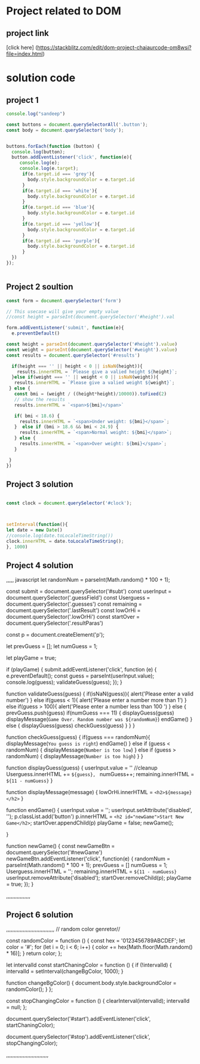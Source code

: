 # Project related to DOM

## project link
 [click here] (https://stackblitz.com/edit/dom-project-chaiaurcode-om8wsi?file=index.html)

# solution code

## project 1

```javascript
console.log("sandeep")

const buttons = document.querySelectorAll('.button');
const body = document.querySelector('body');


buttons.forEach(function (button) {
  console.log(button);
  button.addEventListener('click', function(e){
     console.log(e);
     console.log(e.target);
      if(e.target.id === 'grey'){
        body.style.backgroundColor = e.target.id
      }
      if(e.target.id === 'white'){
        body.style.backgroundColor = e.target.id
      } 
      if(e.target.id === 'blue'){
        body.style.backgroundColor = e.target.id
      }
      if(e.target.id === 'yellow'){
        body.style.backgroundColor = e.target.id
      }
      if(e.target.id === 'purple'){
        body.style.backgroundColor = e.target.id
      }
  })
});



`````

 ## Project 2 soultion

 ``````` javascript 
 const form = document.querySelector('form')

// This usecase will give your empty value
//const height = parseInt(document.querySelector('#height').val

form.addEventListener('submit', function(e){
   e.preventDefault()

 const height = parseInt(document.querySelector('#height').value)
 const weight = parseInt(document.querySelector('#weight').value)
 const results = document.querySelector('#results')

   if(height === '' || height < 0 || isNaN(height)){
     results.innerHTML = `Please give a valied height ${height}`;
   }else if(weight === '' || weight < 0 || isNaN(weight)){
    results.innerHTML = `Please give a valied weight ${weight}`;
  } else {
    const bmi = (weight / ((height*height)/10000)).toFixed(2)
    // show the results
    results.innerHTML = `<span>${bmi}</span>`

    if( bmi < 18.6) {
      results.innerHTML = `<span>Under weight: ${bmi}</span>`;
    }  else if (bmi > 18.6 && bmi < 24.9) {
      results.innerHTML = `<span>Normal weight: ${bmi}</span>`;
    } else {
      results.innerHTML = `<span>Over weight: ${bmi}</span>`;
    }

  }
 })

  ```````````````

  ## Project 3 solution

  `````` javascript 

const clock = document.querySelector('#clock');



setInterval(function(){
  let date = new Date()
//console.log(date.toLocaleTimeString())
  clock.innerHTML = date.toLocaleTimeString();
}, 1000)

``````````````

## Project 4 solution

,,,,, javascript 
     let randomNum = parseInt(Math.random() * 100 + 1);

  const submit = document.querySelector('#subt')
  const userInput = document.querySelector('.guessField')
  const Userguess = document.querySelector('.guesses')
  const remaining = document.querySelector('.lastResult')
  const lowOrHi = document.querySelector('.lowOrHi')
  const startOver  = document.querySelector('.resultParas')

  const p = document.createElement('p');

  let prevGuess = [];
  let numGuess = 1;

   let playGame = true;

   if (playGame) {
    submit.addEventListener('click', function (e) {
      e.preventDefault();
      const guess = parseInt(userInput.value);
      console.log(guess);
      validateGuess(guess);
    });
  }

  function validateGuess(guess) {
    if(isNaN(guess)){
      alert('Please enter a valid number')
    } else if(guess < 1){
      alert('Please enter a number more than 1')
    }
    else if(guess > 100){
      alert('Please enter a number less than 100 ')
    } else {
      prevGuess.push(guess)
      if(numGuess === 11) {
         displayGuess(guess)
         displayMessage(`Game Over. Random number was ${randomNum}`)
         endGame()
      } else {
        displayGuess(guess)
        checkGuess(guess)
      }
    }
  }

  function checkGuess(guess) {
    if(guess === randomNum){
        displayMessage(`You guess is right`)
        endGame()
    } else if (guess < randomNum) {
      displayMessage(`Number is too low`)
    } else if (guess > randomNum) {
      displayMessage(`Number is too high`)
    }
  }

  function displayGuess(guess) {
    userInput.value = ''   //cleanup 
    Userguess.innerHTML += `${guess}, `
    numGuess++;
    remaining.innerHTML = `${11 - numGuess}`
  }

  function displayMessage(message) {
      lowOrHi.innerHTML = `<h2>${message}</h2>`
  }

  function endGame() {
    userInput.value = '';
    userInput.setAttribute('disabled', '');
    p.classList.add('button')
    p.innerHTML = `<h2 id="newGame">Start New Game</h2>`;
    startOver.appendChild(p)
    playGame = false;
    newGame();

  }

  function newGame() {
   const newGameBtn = document.querySelector('#newGame')
   newGameBtn.addEventListener('click', function(e) {
     randomNum = parseInt(Math.random() * 100 + 1);
     prevGuess = []
    numGuess = 1;
    Userguess.innerHTML = '';
    remaining.innerHTML = `${11 - numGuess}`
    userInput.removeAttribute('disabled');
    startOver.removeChild(p);
    playGame = true;
     });
  }


  ,,,,,,,,,,,,,,,,


  ## Project 6 solution

  ,,,,,,,,,,,,,,,,,,,,,,,,,,,,,,,,
    // random color genretor//

const randomColor = function () {
  const hex = '0123456789ABCDEF';
  let color = '#';
  for (let i = 0; i < 6; i++) {
    color += hex[Math.floor(Math.random() * 16)];
  }
  return color;
};

 let intervalId
const startChaningColor = function () {
  if (!intervalId) {
    intervalId = setInterval(changeBgColor, 1000);
  }

  function changeBgColor() {
    document.body.style.backgroundColor = randomColor();
  }
};

const stopChangingColor = function () {
     clearInterval(intervalId);
      intervalId = null;
};

document.querySelector('#start').addEventListener('click', startChaningColor);

document.querySelector('#stop').addEventListener('click', stopChangingColor);

,,,,,,,,,,,,,,,,,,,,,,,,,,,,